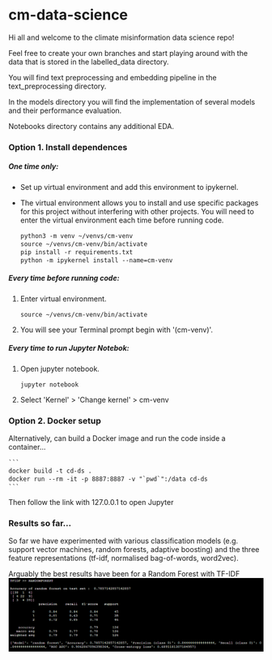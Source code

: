 # cm-data-science

Hi all and welcome to the climate misinformation data science repo! 

Feel free to create your own branches and start playing around with the data that is stored in the labelled_data directory.

You will find text preprocessing and embedding pipeline in the text_preprocessing directory. 

In the models directory you will find the implementation of several models and their performance evaluation.

Notebooks directory contains any additional EDA.


### Option 1. Install dependences

##### One time only: 
- Set up virtual environment and add this environment to ipykernel.
- The virtual environment allows you to install and use specific 
packages for this project without interfering with other projects. 
You will need to enter the virtual environment each time before running
code.

    ```
    python3 -m venv ~/venvs/cm-venv
    source ~/venvs/cm-venv/bin/activate
    pip install -r requirements.txt
    python -m ipykernel install --name=cm-venv
    ```

##### Every time before running code:
1. Enter virtual environment.
    ```
    source ~/venvs/cm-venv/bin/activate
    ```
2. You will see your Terminal prompt begin with '(cm-venv)'.

##### Every time to run Jupyter Notebok:
1. Open jupyter notebook.
    ```
    jupyter notebook
    ```
2. Select 'Kernel' > 'Change kernel' > cm-venv


### Option 2. Docker setup

Alternatively, can build a Docker image and run the code inside a container...

    ```
    docker build -t cd-ds .
    docker run --rm -it -p 8887:8887 -v "`pwd`":/data cd-ds
    ```

Then follow the link with 127.0.0.1 to open Jupyter


### Results so far...

So far we have experimented with various classification models (e.g. support vector machines, random forests, adaptive boosting) and the three feature representations (tf-idf, normalised bag-of-words, word2vec).

Arguably the best results have been for a Random Forest with TF-IDF
![png](models/model_evaluation_best.PNG)
